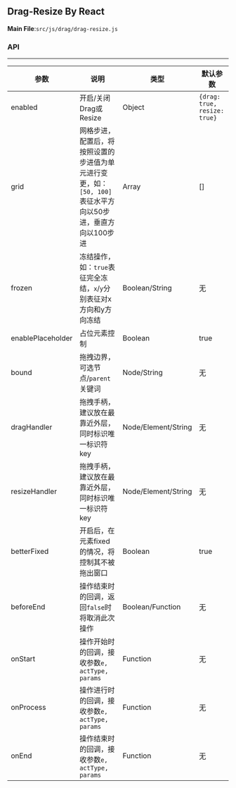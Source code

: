 ## Drag-Resize By React

__Main File__:`src/js/drag/drag-resize.js`

### API
---

参数      | 说明          | 类型               | 默认参数
---------|--------------|--------------------|-----------
|enabled|开启/关闭Drag或Resize|Object|`{drag: true, resize: true}`
|grid|网格步进，配置后，将按照设置的步进值为单元进行变更，如：`[50, 100]`表征水平方向以50步进，垂直方向以100步进|Array|[]
|frozen|冻结操作，如：`true`表征完全冻结，`x`/`y`分别表征对x方向和y方向冻结|Boolean/String|无
|enablePlaceholder|占位元素控制|Boolean|true
|bound|拖拽边界，可选节点/`parent`关键词|Node/String|无
|dragHandler|拖拽手柄，建议放在最靠近外层，同时标识唯一标识符key|Node/Element/String|无
|resizeHandler|拖拽手柄，建议放在最靠近外层，同时标识唯一标识符key|Node/Element/String|无
|betterFixed|开启后，在元素fixed的情况，将控制其不被拖出窗口|Boolean|true
|beforeEnd|操作结束时的回调，返回`false`时将取消此次操作|Boolean/Function|无
|onStart|操作开始时的回调，接收参数`e, actType, params`|Function|无
|onProcess|操作进行时的回调，接收参数`e, actType, params`|Function|无
|onEnd|操作结束时的回调，接收参数`e, actType, params`|Function|无